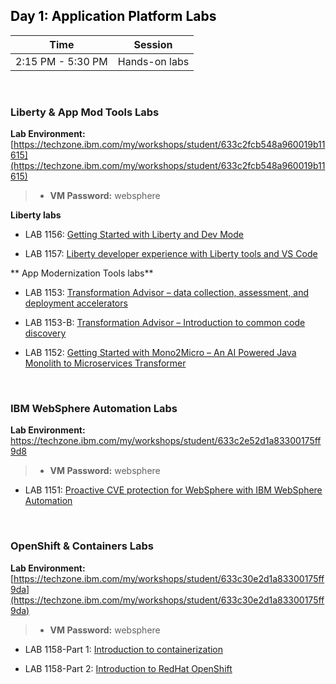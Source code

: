 
<h2 style="color:black">Day 1: Application Platform Labs</h2>

Time | Session 
--------------|----------
2:15 PM - 5:30 PM | Hands-on labs


<br/>

### Liberty & App Mod Tools Labs

 **Lab Environment:**  [https://techzone.ibm.com/my/workshops/student/633c2fcb548a960019b11615](https://techzone.ibm.com/my/workshops/student/633c2fcb548a960019b11615)
  
  > - **VM Password:** websphere

  **Liberty labs**
  
  - LAB 1156: [Getting Started with Liberty and Dev Mode](https://github.com/IBMTechSales/klp-think2022-labs/tree/master/1156_Liberty-gettingStartedWithDevMode)

  - LAB 1157: [Liberty developer experience with Liberty tools and VS Code](https://github.com/IBMTechSales/klp-think2022-labs/tree/master/1157_Liberty-VSCode)

  ** App Modernization Tools labs**


  - LAB 1153: [Transformation Advisor – data collection, assessment, and deployment accelerators](https://github.com/IBMTechSales/klp-think2022-labs/tree/master/1153-Evaluate-App-TransformationAdvisor)

  - LAB 1153-B: [Transformation Advisor – Introduction to common code discovery](https://github.com/IBMTechSales/klp-think2022-labs/tree/master/1153_B-TransformationAdvisor-CommonCodeDiscovery)
  
  - LAB 1152: [Getting Started with Mono2Micro – An AI Powered Java Monolith to Microservices Transformer](https://github.com/IBMTechSales/klp-think2022-labs/tree/master/1152-Mono2Micro-refactorJavaAppsToMicroservices)

 <br/>

### IBM WebSphere Automation Labs

  **Lab Environment:** [https://techzone.ibm.com/my/workshops/student/633c2e52d1a83300175ff9d8 ](https://techzone.ibm.com/my/workshops/student/633c2e52d1a83300175ff9d8 )

  > - **VM Password:** websphere

  - LAB 1151: [Proactive CVE protection for WebSphere with IBM WebSphere Automation](https://github.com/IBMTechSales/klp-think2022-labs/tree/master/1151-WebSphere_Automation-Security)

  <br/> 

### OpenShift & Containers Labs

  **Lab Environment:**  [https://techzone.ibm.com/my/workshops/student/633c30e2d1a83300175ff9da](https://techzone.ibm.com/my/workshops/student/633c30e2d1a83300175ff9da)
    
  > - **VM Password:** websphere

  - LAB 1158-Part 1: [Introduction to containerization](https://github.com/IBMTechSales/klp-think2022-labs/tree/master/1158-Docker-Containers%2BOpenShift/1158-Part1-IntroContainer)
  
  - LAB 1158-Part 2: [Introduction to RedHat OpenShift](https://github.com/IBMTechSales/klp-think2022-labs/tree/master/1158-Docker-Containers%2BOpenShift/1158-Part2-IntroOpenshift)
  
  
  
  
  
  
  
  
  
  
  
  
  